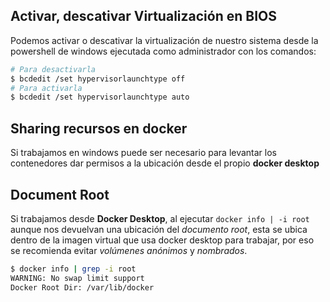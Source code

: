 ## Activar, descativar Virtualización en BIOS

Podemos activar o descativar la virtualización de nuestro sistema desde la powershell de windows ejecutada como administrador con los comandos:

```bash
# Para desactivarla
$ bcdedit /set hypervisorlaunchtype off
# Para activarla
$ bcdedit /set hypervisorlaunchtype auto
```

## Sharing recursos en docker

Si trabajamos en windows puede ser necesario para levantar los contenedores dar permisos a la ubicación desde el propio **docker desktop**

## Document Root

Si trabajamos desde **Docker Desktop**, al ejecutar `docker info | -i root` aunque nos devuelvan una ubicación del _documento root_, esta se ubica dentro de la imagen virtual que usa docker desktop para trabajar, por eso se recomienda evitar _volúmenes anónimos_ y _nombrados_.

```bash
$ docker info | grep -i root
WARNING: No swap limit support
Docker Root Dir: /var/lib/docker
```